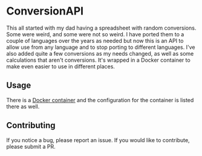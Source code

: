 # ConversionAPI

This all started with my dad having a spreadsheet with random conversions.  Some were weird, and some were not so weird.  I have ported them to a couple of languages over the years as needed but now this is an API to allow use from any language and to stop porting to different languages. I've also added quite a few conversions as my needs changed, as well as some calculations that aren't conversions.  It's wrapped in a Docker container to make even easier to use in different places.

## Usage

There is a [Docker container](https://hub.docker.com/r/themranderson/conversionapi) and the configuration for the container is listed there as well.

## Contributing

If you notice a bug, please report an issue. If you would like to contribute, please submit a PR.
